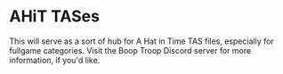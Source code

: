 # AHiT TASes
This will serve as a sort of hub for A Hat in Time TAS files, especially for fullgame categories.
Visit the Boop Troop Discord server for more information, if you'd like.